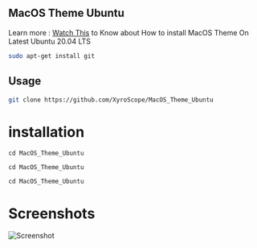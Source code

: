 ## MacOS Theme Ubuntu

Learn more : [Watch This](https://YouTube.com/HDSULTAN) to Know about How to install MacOS Theme On Latest Ubuntu 20.04 LTS
```bash
sudo apt-get install git
```

## Usage

```bash
git clone https://github.com/XyroScope/MacOS_Theme_Ubuntu
```

# installation

```
cd MacOS_Theme_Ubuntu
```
```
cd MacOS_Theme_Ubuntu
```
```
cd MacOS_Theme_Ubuntu
```
# Screenshots
![Screenshot](https://i.imgur.com/HqpFbat.png)
